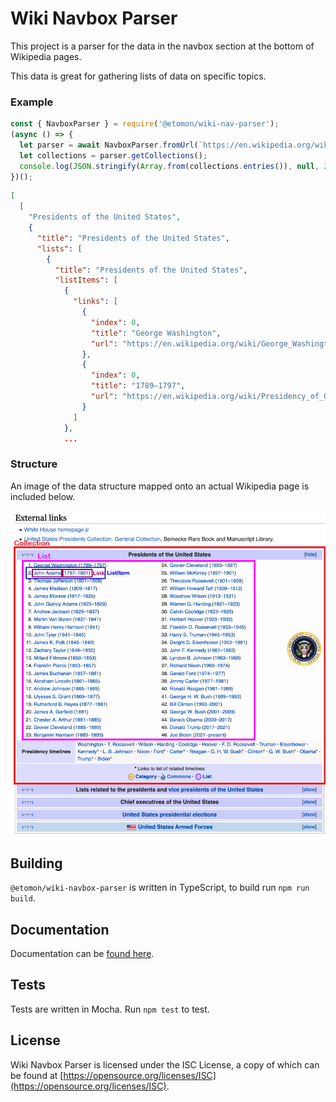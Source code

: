 # Wiki Navbox Parser

This project is a parser for the data in the navbox section at the bottom of Wikipedia pages.

This data is great for gathering lists of data on specific topics.

### Example
```javascript
const { NavboxParser } = require('@etomon/wiki-nav-parser');
(async () => {
  let parser = await NavboxParser.fromUrl(`https://en.wikipedia.org/wiki/President_of_the_United_States`);
  let collections = parser.getCollections();
  console.log(JSON.stringify(Array.from(collections.entries()), null, 2));
})();
```
```json
[
  [
    "Presidents of the United States",
    {
      "title": "Presidents of the United States",
      "lists": [
        {
          "title": "Presidents of the United States",
          "listItems": [
            {
              "links": [
                {
                  "index": 0,
                  "title": "George Washington",
                  "url": "https://en.wikipedia.org/wiki/George_Washington"
                },
                {
                  "index": 0,
                  "title": "1789–1797",
                  "url": "https://en.wikipedia.org/wiki/Presidency_of_George_Washington"
                }
              ]
            },
            ...
```

### Structure

An image of the data structure mapped onto an actual Wikipedia page is included below.


![Image Structure](https://github.com/EtomonUSA/wiki-navbox-parser/blob/master/page-structure.png?raw=trueg)

## Building 

`@etomon/wiki-navbox-parser` is written in TypeScript, to build run `npm run build`.

## Documentation

Documentation can be [found here](https://etomonusa.github.io/wiki-navbox-parser).

## Tests

Tests are written in Mocha. Run `npm test` to test.

## License

Wiki Navbox Parser is licensed under the ISC License, a copy of which can be found at [https://opensource.org/licenses/ISC](https://opensource.org/licenses/ISC).
